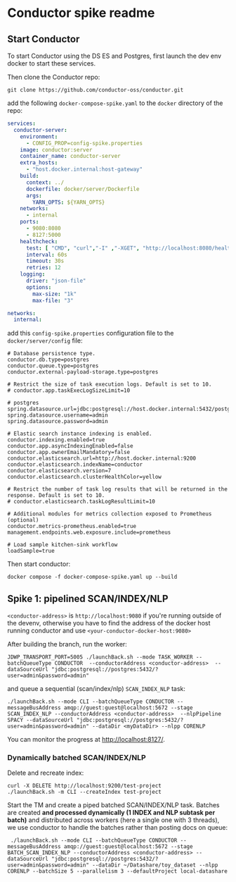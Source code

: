 # Conductor spike readme

## Start Conductor

To start Conductor using the DS ES and Postgres, first launch the dev env docker to start these services.

Then clone the Conductor repo:
```console
git clone https://github.com/conductor-oss/conductor.git
```

add the following `docker-compose-spike.yaml` to the `docker` directory of the repo:
```yaml
services:
  conductor-server:
    environment:
      - CONFIG_PROP=config-spike.properties
    image: conductor:server
    container_name: conductor-server
    extra_hosts:
      - "host.docker.internal:host-gateway"
    build:
      context: ../
      dockerfile: docker/server/Dockerfile
      args:
        YARN_OPTS: ${YARN_OPTS}
    networks:
      - internal
    ports:
      - 9080:8080
      - 8127:5000
    healthcheck:
      test: [ "CMD", "curl","-I" ,"-XGET", "http://localhost:8080/health" ]
      interval: 60s
      timeout: 30s
      retries: 12
    logging:
      driver: "json-file"
      options:
        max-size: "1k"
        max-file: "3"

networks:
  internal:
```

add this `config-spike.properties` configuration file to the `docker/server/config` file:
```properties
# Database persistence type.
conductor.db.type=postgres
conductor.queue.type=postgres
conductor.external-payload-storage.type=postgres

# Restrict the size of task execution logs. Default is set to 10.
# conductor.app.taskExecLogSizeLimit=10

# postgres
spring.datasource.url=jdbc:postgresql://host.docker.internal:5432/postgres
spring.datasource.username=admin
spring.datasource.password=admin

# Elastic search instance indexing is enabled.
conductor.indexing.enabled=true
conductor.app.asyncIndexingEnabled=false
conductor.app.ownerEmailMandatory=false
conductor.elasticsearch.url=http://host.docker.internal:9200
conductor.elasticsearch.indexName=conductor
conductor.elasticsearch.version=7
conductor.elasticsearch.clusterHealthColor=yellow

# Restrict the number of task log results that will be returned in the response. Default is set to 10.
# conductor.elasticsearch.taskLogResultLimit=10

# Additional modules for metrics collection exposed to Prometheus (optional)
conductor.metrics-prometheus.enabled=true
management.endpoints.web.exposure.include=prometheus

# Load sample kitchen-sink workflow
loadSample=true

```

Then start conductor:
```console
docker compose -f docker-compose-spike.yaml up --build
```

## Spike 1: pipelined SCAN/INDEX/NLP

`<conductor-address>` is `http://localhost:9080` if you're running outside of the devenv, otherwise you have to find
the address of the docker host running conductor and use `<your-conductor-docker-host:9080>`

After building the branch, run the worker:
```console
JDWP_TRANSPORT_PORT=5005 ./launchBack.sh --mode TASK_WORKER --batchQueueType CONDUCTOR  --conductorAddress <conductor-address>  --dataSourceUrl "jdbc:postgresql://postgres:5432/?user=admin&password=admin"
```
and queue a sequential (scan/index/nlp) `SCAN_INDEX_NLP` task:
```console
./launchBack.sh --mode CLI --batchQueueType CONDUCTOR --messageBusAddress amqp://guest:guest@localhost:5672 --stage SCAN_INDEX_NLP --conductorAddress <conductor-address>  --nlpPipeline SPACY --dataSourceUrl "jdbc:postgresql://postgres:5432/?user=admin&password=admin" --dataDir <myDataDir> --nlpp CORENLP
```

You can monitor the progress at [http://localhost:8127/](http://localhost:8127/).

### Dynamically batched SCAN/INDEX/NLP
Delete and recreate index:
```
curl -X DELETE http://localhost:9200/test-project
./launchBack.sh -m CLI --createIndex test-project
```


Start the TM and create a piped batched SCAN/INDEX/NLP task.
Batches are created **and processed dynamically (1 INDEX and NLP subtask per batch)** and distributed across workers
(here a single one with 3 threads), we use
conductor to handle the batches rather than posting docs on queue:
```
 ./launchBack.sh --mode CLI --batchQueueType CONDUCTOR --messageBusAddress amqp://guest:guest@localhost:5672 --stage BATCH_SCAN_INDEX_NLP --conductorAddress <conductor-address> --dataSourceUrl "jdbc:postgresql://postgres:5432/?user=admin&password=admin" --dataDir ~/Datashare/toy_dataset --nlpp CORENLP --batchSize 5 --parallelism 3 --defaultProject local-datashare
```
